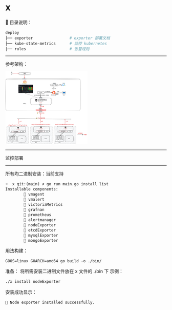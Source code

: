 # x

🎉 目录说明：

```sh
deploy
├── exporter				# exporter 部署文档
├── kube-state-metrics		# 监控 kubernetes
├── rules					# 告警规则
```

---

参考架构：

 <img src="./images/README/x.png" alt="x" style="zoom: 25%;" />

---



监控部署

---

所有均二进制安装：当前支持

 ```
 ➜  x git:(main) ✗ go run main.go install list
 Installable components:
         🎉 vmagent
         🤕 vmalert
         🤕 victoriaMetrics
         🚀 grafnan
         🤕 prometheus
         🤕 alertmanager
         🎉 nodeExporter
         🚀 etcdExporter
         🎉 mysqlExporter
         🤕 mongoExporter
 ```

用法构建：

```
GOOS=linux GOARCH=amd64 go build -o ./bin/
```

准备： 将所需安装二进制文件放在 x 文件的 ./bin 下
示例：

```sh
./x install nodeExporter
```
安装成功显示：
```azure
🎉 Node exporter installed successfully.
```